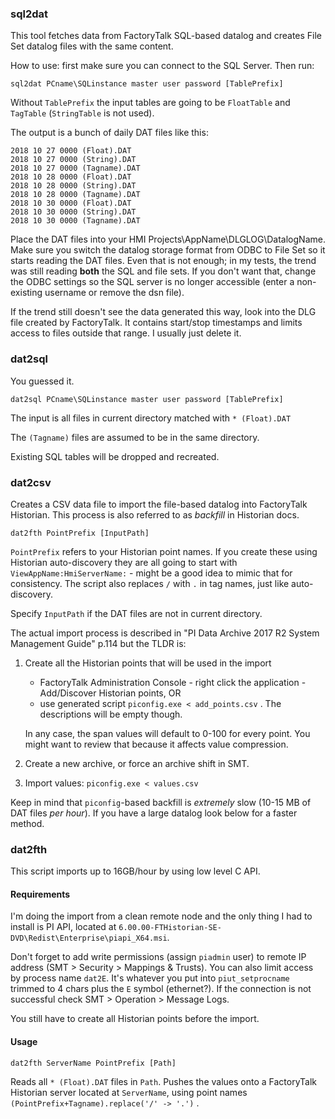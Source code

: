 ### sql2dat

This tool fetches data from FactoryTalk SQL-based datalog and creates File Set datalog files with the same content.

How to use: first make sure you can connect to the SQL Server. Then run:

```
sql2dat PCname\SQLinstance master user password [TablePrefix]
```

Without `TablePrefix` the input tables are going to be `FloatTable` and `TagTable` (`StringTable` is not used).

The output is a bunch of daily DAT files like this:

```
2018 10 27 0000 (Float).DAT
2018 10 27 0000 (String).DAT
2018 10 27 0000 (Tagname).DAT
2018 10 28 0000 (Float).DAT
2018 10 28 0000 (String).DAT
2018 10 28 0000 (Tagname).DAT
2018 10 30 0000 (Float).DAT
2018 10 30 0000 (String).DAT
2018 10 30 0000 (Tagname).DAT
```

Place the DAT files into your HMI Projects\AppName\DLGLOG\DatalogName. Make sure you switch the datalog storage format from ODBC to File Set so it starts reading the DAT files. Even that is not enough; in my tests, the trend was still reading **both** the SQL and file sets. If you don't want that, change the ODBC settings so the SQL server is no longer accessible (enter a non-existing username or remove the dsn file).

If the trend still doesn't see the data generated this way, look into the DLG file created by FactoryTalk. It contains start/stop timestamps and limits access to files outside that range. I usually just delete it.

### dat2sql

You guessed it.

```
dat2sql PCname\SQLinstance master user password [TablePrefix]
```

The input is all files in current directory matched with `* (Float).DAT`

The `(Tagname)` files are assumed to be in the same directory.

Existing SQL tables will be dropped and recreated.

### dat2csv

Creates a CSV data file to import the file-based datalog into FactoryTalk Historian. This process is also referred to as *backfill* in Historian docs.

```
dat2fth PointPrefix [InputPath]
```

`PointPrefix` refers to your Historian point names. If you create these using Historian auto-discovery they are all going to start with `ViewAppName:HmiServerName:` - might be a good idea to mimic that for consistency. The script also replaces `/` with `.` in tag names, just like auto-discovery.

Specify `InputPath` if the DAT files are not in current directory.

The actual import process is described in "PI Data Archive 2017 R2 System Management Guide" p.114 but the TLDR is:

1. Create all the Historian points that will be used in the import

   - FactoryTalk Administration Console - right click the application - Add/Discover Historian points, OR
   - use generated script `piconfig.exe < add_points.csv` . The descriptions will be empty though.

   In any case, the span values will default to 0-100 for every point. You might want to review that because it affects value compression.

2. Create a new archive, or force an archive shift in SMT.

3. Import values: `piconfig.exe < values.csv`

Keep in mind that `piconfig`-based backfill is *extremely* slow (10-15 MB of DAT files *per hour*). If you have a large datalog look below for a faster method.

### dat2fth

This script imports up to 16GB/hour by using low level C API.

#### Requirements

I'm doing the import from a clean remote node and the only thing I had to install is PI API, located at `6.00.00-FTHistorian-SE-DVD\Redist\Enterprise\piapi_X64.msi`.

Don't forget to add write permissions (assign `piadmin` user) to remote IP address (SMT > Security > Mappings & Trusts). You can also limit access by process name `dat2E`. It's whatever you put into ` piut_setprocname ` trimmed to 4 chars plus the `E` symbol (ethernet?). If the connection is not successful check SMT > Operation > Message Logs.

You still have to create all Historian points before the import.

#### Usage

```
dat2fth ServerName PointPrefix [Path]
```

Reads all  `* (Float).DAT` files in `Path`. Pushes the values onto a FactoryTalk Historian server located at  `ServerName`, using point names `(PointPrefix+Tagname).replace('/' -> '.')`  .

